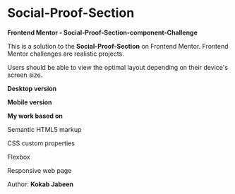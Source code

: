 # Social-Proof-Section
**Frontend Mentor - Social-Proof-Section-component-Challenge**

This is a solution to the **Social-Proof-Section** on Frontend Mentor. Frontend Mentor challenges are realistic projects.

Users should be able to view the optimal layout depending on their device's screen size.


**Desktop version**



**Mobile version**





**My work based on**

  Semantic HTML5 markup
    
  CSS custom properties

  Flexbox
  
  Responsive web page


Author:
**Kokab Jabeen**



